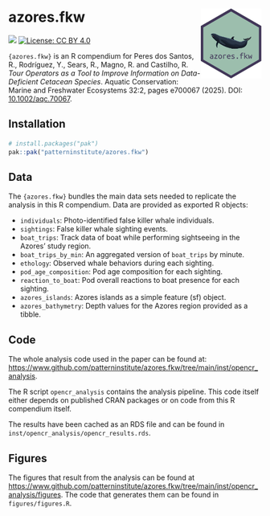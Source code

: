 
<!-- README.md is generated from README.Rmd. Please edit that file -->

# azores.fkw <img src="man/figures/logo.svg" align="right" height="139" />

<!-- badges: start -->

![](https://img.shields.io/badge/R-Compendium-green.svg) [![License: CC
BY
4.0](https://img.shields.io/badge/license-CC%20BY%204.0-blue.svg)](https://cran.r-project.org/web/licenses/CC%20BY%204.0)
<!-- badges: end -->

`{azores.fkw}` is an R compendium for Peres dos Santos, R., Rodríguez,
Y., Sears, R., Magno, R. and Castilho, R. *Tour Operators as a Tool to
Improve Information on Data-Deficient Cetacean Species*. Aquatic
Conservation: Marine and Freshwater Ecosystems 32:2, pages e700067
(2025). DOI: [10.1002/aqc.70067](https://doi.org/10.1002/aqc.70067).

## Installation

``` r
# install.packages("pak")
pak::pak("patterninstitute/azores.fkw")
```

## Data

The `{azores.fkw}` bundles the main data sets needed to replicate the
analysis in this R compendium. Data are provided as exported R objects:

- `individuals`: Photo-identified false killer whale individuals.
- `sightings`: False killer whale sighting events.
- `boat_trips`: Track data of boat while performing sightseeing in the
  Azores’ study region.
- `boat_trips_by_min`: An aggregated version of `boat_trips` by minute.
- `ethology`: Observed whale behaviors during each sighting.
- `pod_age_composition`: Pod age composition for each sighting.
- `reaction_to_boat`: Pod overall reactions to boat presence for each
  sighting.
- `azores_islands`: Azores islands as a simple feature (sf) object.
- `azores_bathymetry`: Depth values for the Azores region provided as a
  tibble.

## Code

The whole analysis code used in the paper can be found at:
<https://www.github.com/patterninstitute/azores.fkw/tree/main/inst/opencr_analysis>.

The R script `opencr_analysis` contains the analysis pipeline. This code
itself either depends on published CRAN packages or on code from this R
compendium itself.

The results have been cached as an RDS file and can be found in
`inst/opencr_analysis/opencr_results.rds`.

## Figures

The figures that result from the analysis can be found at
<https://www.github.com/patterninstitute/azores.fkw/tree/main/inst/opencr_analysis/figures>.
The code that generates them can be found in `figures/figures.R`.
